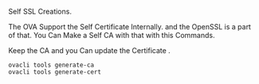

Self SSL Creations.

The OVA Support the Self Certificate Internally. and the OpenSSL is a part of that.
You Can Make a Self CA with that with this Commands.

Keep the CA and you Can update the Certificate .

```
ovacli tools generate-ca
ovacli tools generate-cert
```
